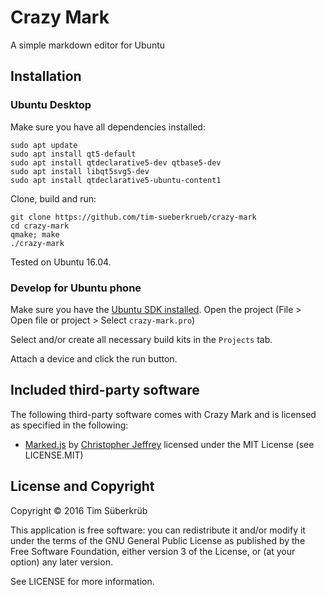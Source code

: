 # Crazy Mark

A simple markdown editor for Ubuntu

## Installation

### Ubuntu Desktop
Make sure you have all dependencies installed:
```
sudo apt update
sudo apt install qt5-default
sudo apt install qtdeclarative5-dev qtbase5-dev
sudo apt install libqt5svg5-dev
sudo apt install qtdeclarative5-ubuntu-content1
```
Clone, build and run:
```
git clone https://github.com/tim-sueberkrueb/crazy-mark
cd crazy-mark
qmake; make
./crazy-mark
```
Tested on Ubuntu 16.04.

### Develop for Ubuntu phone
Make sure you have the [Ubuntu SDK installed](https://developer.ubuntu.com/en/phone/platform/sdk/installing-the-sdk/).
Open the project (File > Open file or project > Select `crazy-mark.pro`)

Select and/or create all necessary build kits in the `Projects` tab.

Attach a device and click the run button.

## Included third-party software
The following third-party software comes with Crazy Mark and is licensed as specified in the following:
* [Marked.js](https://github.com/chjj/marked) by [Christopher Jeffrey](https://github.com/chjj/) licensed under the MIT License (see LICENSE.MIT)

## License and Copyright

Copyright © 2016 Tim Süberkrüb

This application is free software: you can redistribute it and/or modify it under the terms of the GNU General Public License as published by the Free Software Foundation, either version 3 of the License, or (at your option) any later version.

See LICENSE for more information.




